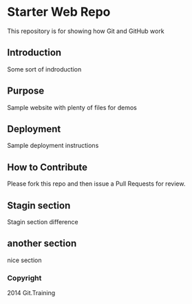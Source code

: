 # Starter Web Repo

This repository is for showing how Git and GitHub work

## Introduction

Some sort of indroduction

## Purpose

Sample website with plenty of files for demos

## Deployment

Sample deployment instructions

## How to Contribute

Please fork this repo and then issue a Pull Requests for review.

## Stagin section

Stagin section difference

## another section

nice section

### Copyright

2014 Git.Training